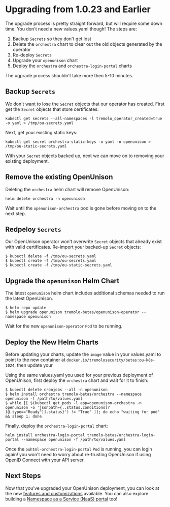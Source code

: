 # Upgrading from 1.0.23 and Earlier

The upgrade process is pretty straight forward, but will require some down time.  You don't need a new values.yaml though!  The steps are:

1. Backup `Secrets` so they don't get lost
2. Delete the `orchestra` chart to clear out the old objects generated by the operator
3. Re-deploy `Secrets`
4. Upgrade your `openunison` chart
5. Deploy the `orchestra` and `orchestra-login-portal` charts

The ugprade process shouldn't take more then 5-10 minutes.

## Backup `Secrets`

We don't want to lose the `Secret` objects that our operator has created.  First get the `Secret` objects that store certificates:

```
kubectl get secrets --all-namespaces -l tremolo_operator_created=true -o yaml > /tmp/ou-secrets.yaml
```

Next, get your existing static keys:

```
kubectl get secret orchestra-static-keys -o yaml -n openunison > /tmp/ou-static-secrets.yaml
```

With your `Secret` objects backed up, next we can move on to removing your existing deployment.

## Remove the existing OpenUnison

Deleting the `orchestra` helm chart will remove OpenUnison:

```
helm delete orchestra -n openunison
```

Wait until the `openunison-orchestra` pod is gone before moving on to the next step.

## Redpeloy `Secrets`

Our OpenUnison operator won't overwrite `Secret` objects that already exist with valid certificates.  Re-import your backed-up `Secret` objects:

```
$ kubectl delete -f /tmp/ou-secrets.yaml 
$ kubectl create -f /tmp/ou-secrets.yaml
$ kubectl create -f /tmp/ou-static-secrets.yaml 
```

## Upgrade the `openunison` Helm Chart

The latest `openunison` helm chart includes additional schemas needed to run the latest OpenUnison.  

```
$ helm repo update
$ helm upgrade openunison tremolo-betas/openunison-operator --namespace openunison
```
Wait for the new `openunison-operator` `Pod` to be running.  

## Deploy the New Helm Charts

Before updating your charts, update the `image` value in your values.yaml to point to the new container at `docker.io/tremolosecurity/betas:ou-k8s-1024`, then update your 

Using the same values.yaml you used for your previous deployment of OpenUnison, first deploy the `orchestra` chart and wait for it to finish:

```
$ kubectl delete cronjobs --all -n openunison
$ helm install orchestra tremolo-betas/orchestra --namespace openunison -f /path/to/values.yaml
$ while [[ $(kubectl get pods -l app=openunison-orchestra -n openunison -o 'jsonpath={..status.conditions[?(@.type=="Ready")].status}') != "True" ]]; do echo "waiting for pod" && sleep 1; done
```

Finally. deploy the `orchestra-login-portal` chart:

```
helm install orchestra-login-portal tremolo-betas/orchestra-login-portal --namespace openunison -f /path/to/values.yaml
```

Once the `ouhtml-orchestra-login-portal` `Pod` is running, you can login again!  you won't need to worry about re-trusting OpenUnison if using OpenID Connect with your API server.

## Next Steps

Now that you've upgraded your OpenUnison deployment, you can look at the new [features and customizations](../../deployauth/#detailed-configuration) available.  You can also explore building a [Namespace as a Service (NaaS) portal](../../namespace_as_a_service) too! 